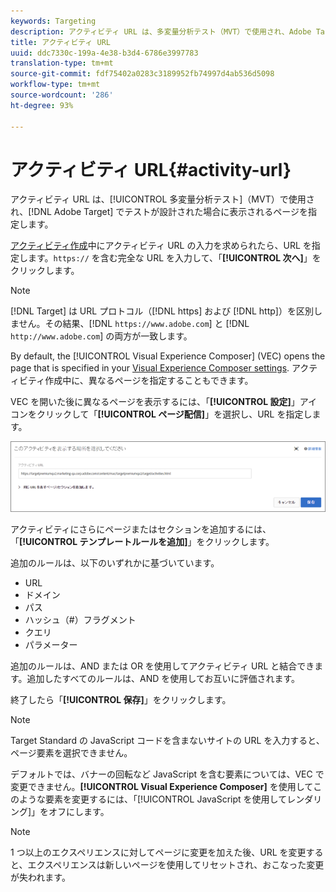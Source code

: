 ```yaml
---
keywords: Targeting
description: アクティビティ URL は、多変量分析テスト（MVT）で使用され、Adobe Target でテストが設計された場合に表示されるページを指定します。
title: アクティビティ URL
uuid: ddc7330c-199a-4e38-b3d4-6786e3997783
translation-type: tm+mt
source-git-commit: fdf75402a0283c3189952fb74997d4ab536d5098
workflow-type: tm+mt
source-wordcount: '286'
ht-degree: 93%

---
```



# アクティビティ URL{#activity-url}

アクティビティ URL は、[!UICONTROL 多変量分析テスト]（MVT）で使用され、[!DNL Adobe Target] でテストが設計された場合に表示されるページを指定します。

[アクティビティ作成](/help/c-activities/c-multivariate-testing/t-create-multivariate-test/create-multivariate-test.md)中にアクティビティ URL の入力を求められたら、URL を指定します。`https://` を含む完全な URL を入力して、「**[!UICONTROL 次へ]**」をクリックします。

>[!NOTE]
>
>[!DNL Target] は URL プロトコル（[!DNL https] および [!DNL http]）を区別しません。その結果、[!DNL `https://www.adobe.com`] と [!DNL `http://www.adobe.com`] の両方が一致します。

By default, the [!UICONTROL Visual Experience Composer] (VEC) opens the page that is specified in your [Visual Experience Composer settings](/help/administrating-target/visual-experience-composer-set-up.md). アクティビティ作成中に、異なるページを指定することもできます。

VEC を開いた後に異なるページを表示するには、「**[!UICONTROL 設定]**」アイコンをクリックして「**[!UICONTROL ページ配信]**」を選択し、URL を指定します。

![ページ配信ダイアログボックス](/help/c-activities/c-multivariate-testing/t-create-multivariate-test/assets/url-config.png)

アクティビティにさらにページまたはセクションを追加するには、「**[!UICONTROL テンプレートルールを追加]**」をクリックします。

追加のルールは、以下のいずれかに基づいています。

* URL
* ドメイン
* パス
* ハッシュ（#）フラグメント
* クエリ
* パラメーター

追加のルールは、AND または OR を使用してアクティビティ URL と結合できます。追加したすべてのルールは、AND を使用してお互いに評価されます。

終了したら「**[!UICONTROL 保存]**」をクリックします。

>[!NOTE]
>
>Target Standard の JavaScript コードを含まないサイトの URL を入力すると、ページ要素を選択できません。

デフォルトでは、バナーの回転など JavaScript を含む要素については、VEC で変更できません。**[!UICONTROL Visual Experience Composer]** を使用してこのような要素を変更するには、「[!UICONTROL JavaScript を使用してレンダリング]」をオフにします。

>[!NOTE]
>
>1 つ以上のエクスペリエンスに対してページに変更を加えた後、URL を変更すると、エクスペリエンスは新しいページを使用してリセットされ、おこなった変更が失われます。